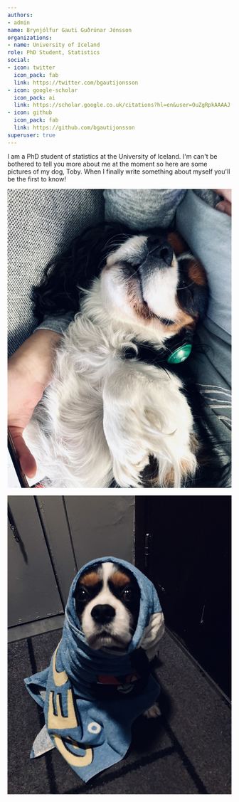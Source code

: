 ```yaml
---
authors:
- admin
name: Brynjólfur Gauti Guðrúnar Jónsson
organizations:
- name: University of Iceland
role: PhD Student, Statistics
social:
- icon: twitter
  icon_pack: fab
  link: https://twitter.com/bgautijonsson
- icon: google-scholar
  icon_pack: ai
  link: https://scholar.google.co.uk/citations?hl=en&user=OuZgRpkAAAAJ
- icon: github
  icon_pack: fab
  link: https://github.com/bgautijonsson
superuser: true
---
```


I am a PhD student of statistics at the University of Iceland. I'm can't be bothered to tell you more about me at the moment so here are some pictures of my dog, Toby. When I finally write something about myself you'll be the first to know!

![](IMG_0819.jpeg)

![](IMG_0895.jpeg)
